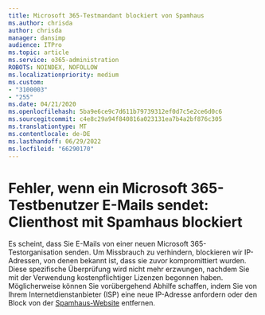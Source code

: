```yaml
---
title: Microsoft 365-Testmandant blockiert von Spamhaus
ms.author: chrisda
author: chrisda
manager: dansimp
audience: ITPro
ms.topic: article
ms.service: o365-administration
ROBOTS: NOINDEX, NOFOLLOW
ms.localizationpriority: medium
ms.custom:
- "3100003"
- "255"
ms.date: 04/21/2020
ms.openlocfilehash: 5ba9e6ce9c7d611b79739312ef0d7c5e2ce6d0c6
ms.sourcegitcommit: c4e8c29a94f840816a023131ea7b4a2bf876c305
ms.translationtype: MT
ms.contentlocale: de-DE
ms.lasthandoff: 06/29/2022
ms.locfileid: "66290170"
---
```

# <a name="error-when-a-microsoft-365-trial-user-sends-email-client-host-blocked-using-spamhaus"></a>Fehler, wenn ein Microsoft 365-Testbenutzer E-Mails sendet: Clienthost mit Spamhaus blockiert

Es scheint, dass Sie E-Mails von einer neuen Microsoft 365-Testorganisation senden. Um Missbrauch zu verhindern, blockieren wir IP-Adressen, von denen bekannt ist, dass sie zuvor kompromittiert wurden. Diese spezifische Überprüfung wird nicht mehr erzwungen, nachdem Sie mit der Verwendung kostenpflichtiger Lizenzen begonnen haben. Möglicherweise können Sie vorübergehend Abhilfe schaffen, indem Sie von Ihrem Internetdienstanbieter (ISP) eine neue IP-Adresse anfordern oder den Block von der [Spamhaus-Website](https://go.microsoft.com/fwlink/p/?linkid=123245) entfernen.
